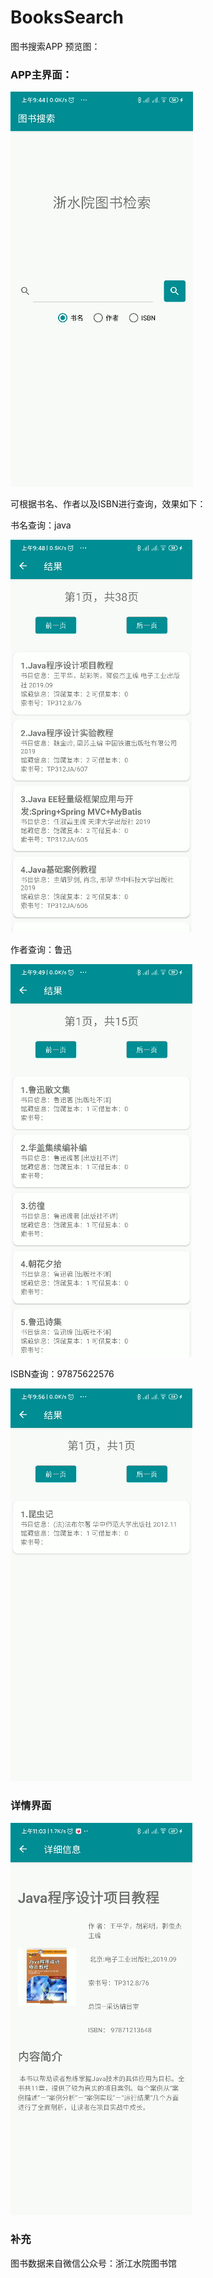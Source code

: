 # BooksSearch
图书搜索APP
预览图：

### APP主界面：

![img](https://github.com/rianlu/BooksSearch/blob/master/images/img1.png)

可根据书名、作者以及ISBN进行查询，效果如下：

书名查询：java

![img](https://github.com/rianlu/BooksSearch/blob/master/images/img2.png)

作者查询：鲁迅

![img](https://github.com/rianlu/BooksSearch/blob/master/images/img3.png)

ISBN查询：97875622576

![img](https://github.com/rianlu/BooksSearch/blob/master/images/img4.png)

 

### 详情界面

![img](https://github.com/rianlu/BooksSearch/blob/master/images/img5.png)

 

### 补充

图书数据来自微信公众号：浙江水院图书馆
